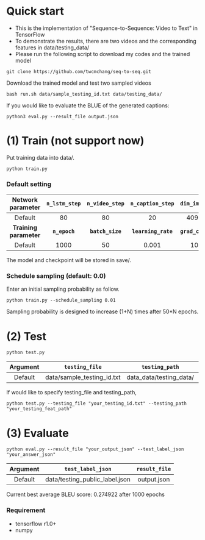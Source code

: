 # Quick start
- This is the implementation of "Sequence-to-Sequence: Video to Text" in TensorFlow
- To demonstrate the results, there are two videos and the corresponding features in data/testing_data/
- Please run the following script to download my codes and the trained model

```
git clone https://github.com/twcmchang/seq-to-seq.git
```

Download the trained model and test two sampled videos

```
bash run.sh data/sample_testing_id.txt data/testing_data/
```

If you would like to evaluate the BLUE of the generated captions:

```
python3 eval.py --result_file output.json
```

# (1) Train (not support now)
Put training data into data/.
```
python train.py
```
### Default setting
|**Network parameter**| **```n_lstm_step```** | **```n_video_step```** | **```n_caption_step```** | **```dim_image```** | **```dim_hidden```** |
|:-------:|:----:|:----:|:----:|:----:|:----:|
|Default  |  80  |  80  |  20  | 4096 | 1000 |
|**Training parameter** | **```n_epoch```** | **```batch_size```** | **```learning_rate```** | **```grad_clip```** ||
|Default | 1000 |  50  | 0.001 |  10  ||

The model and checkpoint will be stored in save/.

### Schedule sampling (default: 0.0)
Enter an initial sampling probability as follow.
```
python train.py --schedule_sampling 0.01
```
Sampling probability is designed to increase (1+N) times after 50*N epochs.

# (2) Test
```
python test.py
```
|**Argument**| **```testing_file```** | **```testing_path```** | **```result_file```** | **```init_from```** | 
|:-------:|:----:|:----:|:----:|:----:|
|Default  |data/sample_testing_id.txt|data_data/testing_data/|output.json|save/| 

If would like to specify testing_file and testing_path,
```
python test.py --testing_file "your_testing_id.txt" --testing_path "your_testing_feat_path"
```

# (3) Evaluate
```
python eval.py --result_file "your_output_json" --test_label_json "your_answer_json"
```
|**Argument**| **```test_label_json```** | **```result_file```** | 
|:-------:|:----:|:----:|
|Default  |data/testing_public_label.json| output.json|

Current best average BLEU score: 0.274922 after 1000 epochs

### Requirement
- tensorflow r1.0+
- numpy